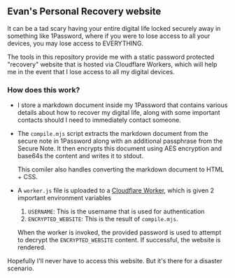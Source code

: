## Evan's Personal Recovery website

It can be a tad scary having your entire digital life locked securely away in
something like 1Password, where if you were to lose access to all your devices,
you may lose access to EVERYTHING.

The tools in this repository provide me with a static password protected
"recovery" website that is hosted via Cloudflare Workers, which will help me in
the event that I lose access to all my digital devices.

### How does this work?

- I store a markdown document inside my 1Password that contains various
  details about how to recover my digital life, along with some important
  contacts should I need to immediately contact someone.

- The `compile.mjs` script extracts the markdown document from the secure
  note in 1Password along with an additional passphrase from the Secure Note.
  It then encrypts this document using AES encryption and base64s the content
  and writes it to stdout.

  This comiler also handles converting the markdown document to HTML + CSS.

- A `worker.js` file is uploaded to a [Cloudflare
  Worker](https://workers.cloudflare.com/), which is given 2 important
  environment variables

  1.  `USERNAME`: This is the username that is used for authentication
  2.  `ENCRYPTED_WEBSITE`: This is the result of `compile.mjs`.

  When the worker is invoked, the provided password is used to attempt to
  decrypt the `ENCRYPTED_WEBSITE` content. If successful, the website is rendered.

Hopefully I'll never have to access this website. But it's there for a disaster
scenario.
